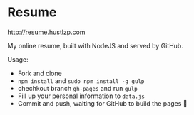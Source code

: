 Resume
=============

http://resume.hustlzp.com

My online resume, built with NodeJS and served by GitHub.

Usage:

* Fork and clone
* `npm install` and `sudo npm install -g gulp`
* chechkout branch `gh-pages` and run `gulp`
* Fill up your personal information to `data.js`
* Commit and push, waiting for GitHub to build the pages :beer:
